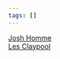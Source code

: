 ```yaml
---
tags: []
---
```

   
[Josh Homme](../Artists/Josh%20Homme.md)   
[Les Claypool](../Artists/Les%20Claypool.md)